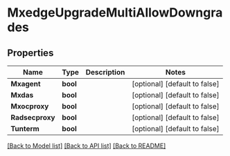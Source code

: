 # MxedgeUpgradeMultiAllowDowngrades

## Properties
Name | Type | Description | Notes
------------ | ------------- | ------------- | -------------
**Mxagent** | **bool** |  | [optional] [default to false]
**Mxdas** | **bool** |  | [optional] [default to false]
**Mxocproxy** | **bool** |  | [optional] [default to false]
**Radsecproxy** | **bool** |  | [optional] [default to false]
**Tunterm** | **bool** |  | [optional] [default to false]

[[Back to Model list]](../README.md#documentation-for-models) [[Back to API list]](../README.md#documentation-for-api-endpoints) [[Back to README]](../README.md)

